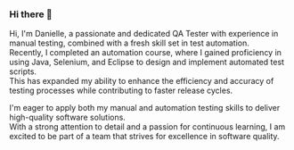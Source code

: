 <h3>Hi there 👋 </h3>
<p>Hi, I'm Danielle, a passionate and dedicated QA Tester with experience in manual testing, combined with a fresh skill set in test automation. <br>
Recently, I completed an automation course, where I gained proficiency in using Java, Selenium, and Eclipse to design and implement automated test scripts.<br>
  This has expanded my ability to enhance the efficiency and accuracy of testing processes while contributing to faster release cycles.<br> </p>
I'm eager to apply both my manual and automation testing skills to deliver high-quality software solutions. <br>
With a strong attention to detail and a passion for continuous learning, I am excited to be part of a team that strives for excellence in software quality.



<!--
**DanielleAmano/DanielleAmano** is a ✨ _special_ ✨ repository because its `README.md` (this file) appears on your GitHub profile.

Here are some ideas to get you started:

- 🔭 I’m currently working on ...
- 🌱 I’m currently learning ...
- 👯 I’m looking to collaborate on ...
- 🤔 I’m looking for help with ...
- 💬 Ask me about ...
- 📫 How to reach me: ...
- 😄 Pronouns: ...
- ⚡ Fun fact: ...
-->
